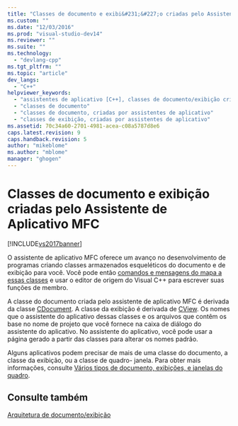 ```yaml
---
title: "Classes de documento e exibi&#231;&#227;o criadas pelo Assistente de Aplicativo MFC | Microsoft Docs"
ms.custom: ""
ms.date: "12/03/2016"
ms.prod: "visual-studio-dev14"
ms.reviewer: ""
ms.suite: ""
ms.technology: 
  - "devlang-cpp"
ms.tgt_pltfrm: ""
ms.topic: "article"
dev_langs: 
  - "C++"
helpviewer_keywords: 
  - "assistentes de aplicativo [C++], classes de documento/exibição criadas"
  - "classes de documento"
  - "classes de documento, criadas por assistentes de aplicativo"
  - "classes de exibição, criadas por assistentes de aplicativo"
ms.assetid: 70c34a60-2701-4981-acea-c08a5787d8e6
caps.latest.revision: 9
caps.handback.revision: 5
author: "mikeblome"
ms.author: "mblome"
manager: "ghogen"
---
```

# Classes de documento e exibi&#231;&#227;o criadas pelo Assistente de Aplicativo MFC
[!INCLUDE[vs2017banner](../assembler/inline/includes/vs2017banner.md)]

O assistente de aplicativo MFC oferece um avanço no desenvolvimento de programas criando classes armazenados esqueléticos do documento e de exibição para você.  Você pode então [comandos e mensagens do mapa a essas classes](../Topic/Mapping%20Messages%20to%20Functions.md) e usar o editor de origem do Visual C\+\+ para escrever suas funções de membro.  
  
 A classe do documento criada pelo assistente de aplicativo MFC é derivada da classe [CDocument](../Topic/CDocument%20Class.md).  A classe da exibição é derivada de [CView](../Topic/CView%20Class.md).  Os nomes que o assistente do aplicativo dessas classes e os arquivos que contêm os base no nome de projeto que você fornece na caixa de diálogo do assistente do aplicativo.  No assistente do aplicativo, você pode usar a página gerado a partir das classes para alterar os nomes padrão.  
  
 Alguns aplicativos podem precisar de mais de uma classe do documento, a classe da exibição, ou a classe de quadro\- janela.  Para obter mais informações, consulte [Vários tipos de documento, exibições, e janelas do quadro](../mfc/multiple-document-types-views-and-frame-windows.md).  
  
## Consulte também  
 [Arquitetura de documento\/exibição](../Topic/Document-View%20Architecture.md)